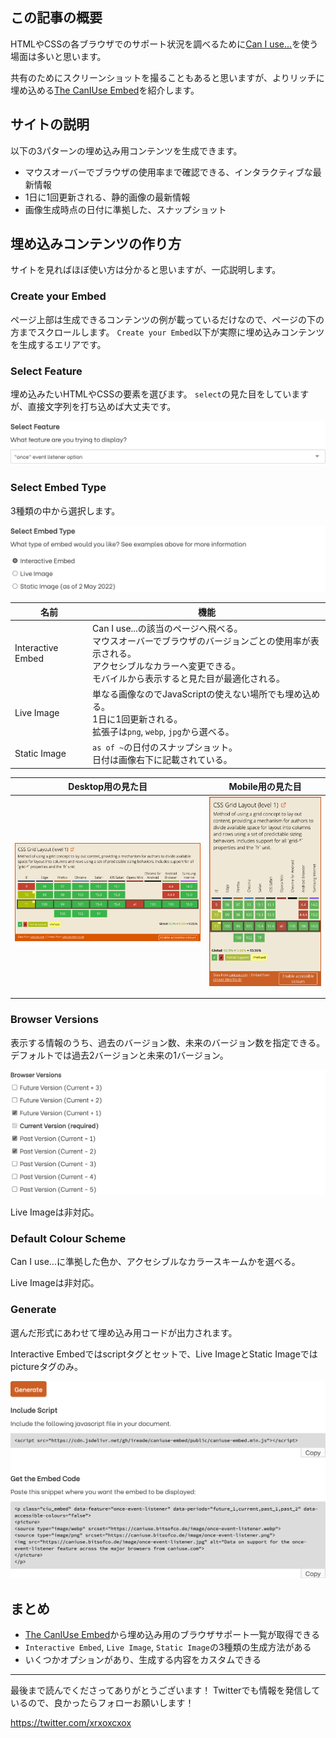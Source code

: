 <!--
title:   The CanIUse Embedが便利
tags:    CSS,caniuse,tips
id:      aae9745f6b5b3f6c1dbe
private: false
-->


## この記事の概要

HTMLやCSSの各ブラウザでのサポート状況を調べるために[Can I use...](https://caniuse.com/)を使う場面は多いと思います。

共有のためにスクリーンショットを撮ることもあると思いますが、よりリッチに埋め込める[The CanIUse Embed](https://caniuse.bitsofco.de/)を紹介します。

## サイトの説明

以下の3パターンの埋め込み用コンテンツを生成できます。

- マウスオーバーでブラウザの使用率まで確認できる、インタラクティブな最新情報
- 1日に1回更新される、静的画像の最新情報
- 画像生成時点の日付に準拠した、スナップショット

## 埋め込みコンテンツの作り方

サイトを見ればほぼ使い方は分かると思いますが、一応説明します。

### Create your Embed

ページ上部は生成できるコンテンツの例が載っているだけなので、ページの下の方までスクロールします。
`Create your Embed`以下が実際に埋め込みコンテンツを生成するエリアです。

### Select Feature

埋め込みたいHTMLやCSSの要素を選びます。
`select`の見た目をしていますが、直接文字列を打ち込めば大丈夫です。

![](../images/caniuse-embed-select-feature.png)

### Select Embed Type

3種類の中から選択します。

![](../images/caniuse-embed-select-embed-type.png)

| 名前 | 機能 |
| --- | --- |
| Interactive Embed | Can I use...の該当のページへ飛べる。<br>マウスオーバーでブラウザのバージョンごとの使用率が表示される。<br>アクセシブルなカラーへ変更できる。<br>モバイルから表示すると見た目が最適化される。 |
| Live Image | 単なる画像なのでJavaScriptの使えない場所でも埋め込める。<br>1日に1回更新される。<br>拡張子は`png`, `webp`, `jpg`から選べる。 |
| Static Image | `as of ~`の日付のスナップショット。<br>日付は画像右下に記載されている。 |

| Desktop用の見た目 | Mobile用の見た目 |
| --- | --- |
| ![](../images/caniuse-embed-desktop.png) | ![](../images/caniuse-embed-mobile.png) |

### Browser Versions

表示する情報のうち、過去のバージョン数、未来のバージョン数を指定できる。
デフォルトでは過去2バージョンと未来の1バージョン。

![](../images/caniuse-embed-browser-versions.png)

Live Imageは非対応。

### Default Colour Scheme

Can I use...に準拠した色か、アクセシブルなカラースキームかを選べる。

Live Imageは非対応。

### Generate

選んだ形式にあわせて埋め込み用コードが出力されます。

Interactive Embedではscriptタグとセットで、Live ImageとStatic Imageではpictureタグのみ。

![](../images/caniuse-embed-generate.png)

## まとめ

- [The CanIUse Embed](https://caniuse.bitsofco.de/)から埋め込み用のブラウザサポート一覧が取得できる
- `Interactive Embed`, `Live Image`, `Static Image`の3種類の生成方法がある
- いくつかオプションがあり、生成する内容をカスタムできる

---

最後まで読んでくださってありがとうございます！
Twitterでも情報を発信しているので、良かったらフォローお願いします！

https://twitter.com/xrxoxcxox